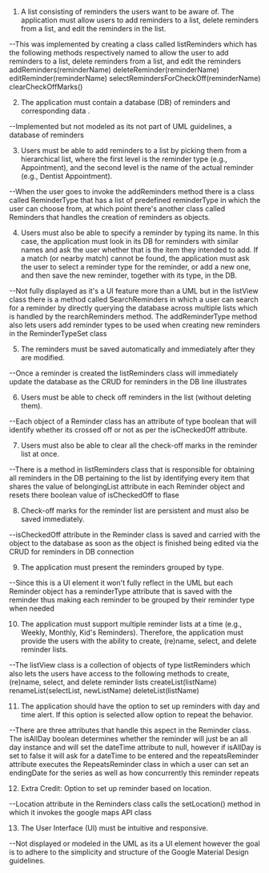 1. A list consisting of reminders the users want to be aware of. The application must allow
users to add reminders to a list, delete reminders from a list, and edit the reminders in
the list.

--This was implemented by creating a class called listReminders which has the following methods respectively named to allow the user to add reminders to a list, delete reminders from a list, and edit the reminders 
addReminders(reminderName)
deleteReminder(reminderName)
editReminder(reminderName)
selectRemindersForCheckOff(reminderName)
clearCheckOffMarks()

2. The application must contain a database (DB) of reminders and corresponding data .

--Implemented but not modeled as its not part of UML guidelines, a database of reminders

3. Users must be able to add reminders to a list by picking them from a hierarchical list,
where the first level is the reminder type (e.g., Appointment), and the second level is the
name of the actual reminder (e.g., Dentist Appointment).

--When the user goes to invoke the addReminders method there is a class called ReminderType that has a list of predefined reminderType in which the user can choose from, at which point there's another class called Reminders that handles the creation of reminders as objects.

4. Users must also be able to specify a reminder by typing its name. In this case, the
application must look in its DB for reminders with similar names and ask the user
whether that is the item they intended to add. If a match (or nearby match) cannot be
found, the application must ask the user to select a reminder type for the reminder, or
add a new one, and then save the new reminder, together with its type, in the DB.

--Not fully displayed as it's a UI feature more than a UML but in the listView class there is a method called SearchReminders in which a user can search for a reminder by directly querying the database across multiple lists which is handled by the rearchReminders method. The addReminderType method also lets users add reminder types to be used when creating new reminders in the ReminderTypeSet class 


5. The reminders must be saved automatically and immediately after they are modified.

--Once a reminder is created the listReminders class will immediately update the database as the CRUD for reminders in the DB line illustrates

6. Users must be able to check off reminders in the list (without deleting them).

--Each object of a Reminder class has an attribute of type boolean that will identify whether its crossed off or not as per the isCheckedOff attribute.

7. Users must also be able to clear all the check-off marks in the reminder list at once.

--There is a method in listReminders class that is responsible for obtaining all reminders in the DB pertaining to the list by identifying every item that shares the value of belongingList attribute in each Reminder object and resets there boolean value of isCheckedOff to flase


8. Check-off marks for the reminder list are persistent and must also be saved immediately.

--isCheckedOff attribute in the Reminder class is saved and carried with the object to the database as soon as the object is finished being edited via the CRUD for reminders in DB connection


9. The application must present the reminders grouped by type.

--Since this is a UI element it won't fully reflect in the UML but each Reminder object has a reminderType attribute that is saved with the reminder thus making each reminder to be grouped by their reminder type when needed


10. The application must support multiple reminder lists at a time (e.g., Weekly, Monthly,
Kid's Reminders). Therefore, the application must provide the users with the ability to
create, (re)name, select, and delete reminder lists.

--The listView class is a collection of objects of type listReminders which also lets the users have access to the following methods to create, (re)name, select, and delete reminder lists
createList(listName)
renameList(selectList, newListName)
deleteList(listName)

11. The application should have the option to set up reminders with day and time alert. If this
option is selected allow option to repeat the behavior.

--There are three attributes that handle this aspect in the Reminder class. The isAllDay boolean determines whether the reminder will just be an all day instance and will set the dateTime attribute to null, however if isAllDay is set to false it will ask for a dateTime to be entered and the repeatsReminder attribute executes the RepeatsReminder class in which a user can set an endingDate for the series as well as how concurrently this reminder repeats

12. Extra Credit: Option to set up reminder based on location.

--Location attribute in the Reminders class calls the setLocation() method in which it invokes the google maps API class

13. The User Interface (UI) must be intuitive and responsive.

--Not displayed or modeled in the UML as its a UI element however the goal is to adhere to the simplicity and structure of the Google Material Design guidelines.
